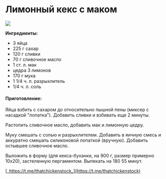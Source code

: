 # Лимонный кекс с маком

![](https://i.pinimg.com/564x/85/4d/97/854d97d9234301fe75cb9bebfb347767.jpg)

**Ингредиенты:**

* 3 яйца
* 225 г сахар 
* 120 г сливки
* 70 г сливочное масло
* 1 ст. л. мак
* цедра 3 лимонов
* 170 г мука
* 1 1/4 ч. л. разрыхлитель
* 1/4 ч. л. соль

#### Приготовление:

Яйца взбить с сахаром до относительно пышной пены \(миксер с насадкой "лопатка"\). Добавить сливки и взбивать еще 2 минуты.

Растопить сливочное масло, добавить мак и лимонную цедру.

Муку смешать с солью и разрыхлителем. Добавить в яичную смесь и аккуратно смешать силиконовой лопаткой \(вручную\). Добавить остывшее сливочное масло.

Выложить в форму \(для кекса-буханки, на 900 г, размер примерно 10х20\), застеленную пергаментом. Выпекать на 180 55 минут.

[_https://t.me/thatchickenstock_](https://t.me/thatchickenstock)

